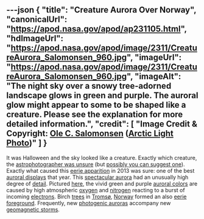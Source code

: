 ---json
{
  "title": "Creature Aurora Over Norway",
  "canonicalUrl": "https://apod.nasa.gov/apod/ap231105.html",
  "hdImageUrl": "https://apod.nasa.gov/apod/image/2311/CreatureAurora_Salomonsen_960.jpg",
  "imageUrl": "https://apod.nasa.gov/apod/image/2311/CreatureAurora_Salomonsen_960.jpg",
  "imageAlt": "The night sky over a snowy tree-adorned landscape glows in green and purple. The auroral glow might appear to some to be shaped like a creature. Please see the explanation for more detailed information.",
  "credit": [
    "Image Credit & Copyright: [Ole C. Salomonsen](http://www.arcticlightphoto.no/about/) ([Arctic Light Photo](http://www.arcticlightphoto.no/))"
  ]
}
---

It was Halloween and the sky looked like a creature. Exactly which creature, the [astrophotographer was unsure](http://asterisk.apod.com/viewtopic.php?f=29&t=32252&start=225#p212559) (but [possibly you can suggest one](https://asterisk.apod.com/discuss_apod.php?date=231105)). Exactly what caused this [eerie apparition](https://apod.nasa.gov/apod/ap221030.html) in 2013 was sure: one of the best [auroral displays](https://apod.nasa.gov/apod/ap130609.html) that year. This [spectacular aurora](https://spaceweathergallery.com/index.php?title=aurora) had an unusually high degree of [detail](https://apod.nasa.gov/apod/ap020115.html). Pictured [here](http://arcticlightphoto.photoshelter.com/gallery-image/News/G0000ABqHEeXXLF8/I0000s_hNlyttARI), the vivid green and purple [auroral colors](https://annex.exploratorium.edu/learning_studio/auroras/difcolors.html) are caused by high atmospheric [oxygen](https://periodic.lanl.gov/8.shtml) and [nitrogen](https://periodic.lanl.gov/7.shtml) reacting to a burst of incoming [electrons](https://www.aps.org/publications/apsnews/200010/history.cfm). Birch [trees](https://en.wikipedia.org/wiki/Birch) in [Tromsø](https://youtu.be/kSMgRWt9NHg), [Norway](https://en.wikipedia.org/wiki/Norway) formed an also [eerie foreground](https://i.pinimg.com/736x/c4/da/bf/c4dabff6de32983eb430ff204334fb5b.jpg). Frequently, new [photogenic auroras](http://apod.nasa.gov/cgi-bin/apod/apod_search?tquery=aurora) accompany new [geomagnetic storms](https://svs.gsfc.nasa.gov/31248/).
